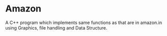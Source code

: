 # Amazon
A C++ program which implements  same functions as that are in amazon.in using Graphics, file handling and Data Structure.
